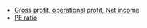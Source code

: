 + [Gross profit, operational profit, Net income](https://m.youtube.com/watch?v=X25RV1mi4LU)
+ [PE ratio](https://m.youtube.com/watch?v=4KkTGx2bK_4&t=6s)
